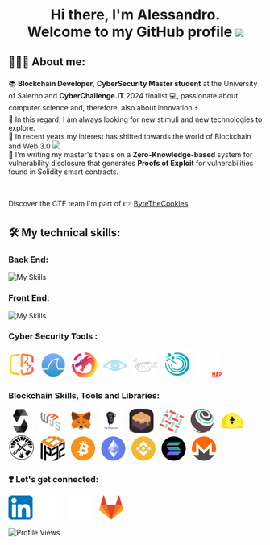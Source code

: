 <h1 align="center">Hi there, I'm Alessandro. <br>Welcome to my GitHub profile  <img src="https://media.giphy.com/media/hvRJCLFzcasrR4ia7z/giphy.gif" width="40"></h1>

<h2><p> 👨🏻‍💻 About me:</p></h2>
<p>📚 <b>Blockchain Developer</b>, <b>CyberSecurity Master student</b> at the University of Salerno and <b>CyberChallenge.IT</b> 2024 finalist 💻, passionate about computer science and, therefore, also about innovation ⚡. <br>🚀 In this regard, I am always looking for new stimuli and new technologies to explore.<br>
🎯 In recent years my interest has shifted towards the world of Blockchain and Web 3.0 <img src="https://media.giphy.com/media/WUlplcMpOCEmTGBtBW/giphy.gif" width="30"><br>
🔐 I'm writing my master's thesis on a <b>Zero-Knowledge-based</b> system for vulnerability disclosure that generates <b>Proofs of Exploit</b> for vulnerabilities found in Solidity smart contracts. </p> <br>
<p>Discover the CTF team I'm part of 👉 <a href="https://bytethecookies.github.io/">ByteTheCookies</a></p>



<h2><p> 🛠 My technical skills:</p></h2>

### Back End:

<div>

![My Skills](https://skillicons.dev/icons?i=java,py,js,c,nodejs,go,mongodb,mysql,git,php,laravel,postman)
</div>


### Front End:

![My Skills](https://skillicons.dev/icons?i=react,ts,js,html,css)


### Cyber Security Tools :

[<img src="assets/burp-suite.svg" width="52px" height="52px" style="margin-right:8px"/>](https://portswigger.net/burp)
[<img src="assets/wireshark.svg" width="50px" height="50px" style="margin-right:8px"/>](https://www.wireshark.org/)
[<img src="assets/ghidra.svg" width="50px" height="50px" style="margin-right:8px"/>](https://ghidra-sre.org/)
[<img src="assets/nmap.svg" width="48px" height="48px" style="margin-right:8px"/>](https://nmap.org/)
[<img src="assets/gdb.svg" width="48px" height="48px" style="margin-right:8px"/>](https://www.sourceware.org/gdb/)
[<img src="assets/nessus.png" width="55px" height="55px" style="margin-right:8px"/>](https://www.tenable.com/products/nessus)
[<img src="assets/SQLMap.png" width="48px" height="48px" style="margin-right:8px"/>](https://sqlmap.org/)



### Blockchain Skills, Tools and Libraries:
<div>

[<img src="assets/solidity.png" width="48px" height="48px" style="margin-right:8px"/>](https://soliditylang.org/)
[<img src="assets/web3js.png" width="48px" height="48px" style="margin-right:8px"/>](https://web3js.readthedocs.io/en/v1.8.2/)
[<img src="assets/metamask.png" width="48px" height="48px" style="margin-right:8px"/>](https://metamask.io/)
[<img src="assets/geth.png" width="48px" height="48px" style="margin-right:8px"/>](https://geth.ethereum.org/)
[<img src="assets/ganache.png" width="48px" height="48px" style="margin-right:8px"/>](https://trufflesuite.com/ganache/)
[<img src="assets/fabric.png" width="48px" height="48px" style="margin-right:8px"/>](https://www.hyperledger.org/use/fabric)
[<img src="assets/truffle.png" width="48px" height="48px" style="margin-right:8px"/>](https://trufflesuite.com/truffle/)
[<img src="assets/hardhat.png" width="48px" height="48px" style="margin-right:8px"/>](https://hardhat.org/)
[<img src="assets/foundry.png" width="52px" height="52px" style="margin-right:8px"/>](https://github.com/foundry-rs/foundry)
[<img src="assets/bip32.png" width="48px" height="48px" style="margin-right:8px"/>](https://github.com/bitcoin/bips/blob/master/bip-0032.mediawiki)
[<img src="assets/bitcoin.svg" width="48px" height="48px" style="margin-right:8px"/>](https://bitcoin.org/it/)
[<img src="assets/ethereum.svg" width="48px" height="48px" style="margin-right:8px"/>](https://ethereum.org/it/)
[<img src="assets/binance.svg" width="48px" height="48px" style="margin-right:8px"/>](https://www.bnbchain.org/en)
[<img src="assets/solana.png" width="48px" height="48px" style="margin-right:8px"/>](https://solana.com/)
[<img src="assets/monero.png" width="48px" height="48px" style="margin-right:8px"/>](https://www.getmonero.org/)

</div>

### ❣️ Let's get connected:
<div>

 [<img src="assets/linkedin.png" width="48px" height="48px" style="margin-right:8px">](https://www.linkedin.com/in/alessandro-cavaliere41/)
 [<img src="assets/x.svg" width="48px" height="48px" style="margin-right:8px">](https://x.com/alessandrocav41)
 [<img src="assets/github.svg" width="48px" height="48px" style="margin-right:8px">](https://github.com/Alessandro-Cavaliere)
 [<img src="assets/gitlab.png" width="48px" height="48px" style="margin-right:8px">](https://gitlab.com/Alessandro-Cavaliere)
</div>
<div>

![Profile Views](https://komarev.com/ghpvc/?username=Alessandro-Cavaliere&style=for-the-badge&color=red)
</div>
